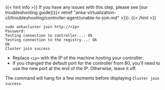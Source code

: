 ---
---

{{< hint info >}}
If you have any issues with this step, please see [our troubleshooting guide]({{< relref "anka-virtualization-cli/troubleshooting/controller-agent/unable-to-join.md" >}}).
{{< /hint >}}

```shell
sudo ankacluster join http://<ip>
Password:
Testing connection to controller...: Ok
Testing connection to the registry...: Ok
Ok
Cluster join success
```

- Replace `<ip>` with the IP of the machine hosting your controller:
- If you changed the default port for the controller from 80, you'll need to use the new port at the end of the IP. Otherwise, leave it off.

The command will hang for a few moments before displaying `Cluster join success`.
